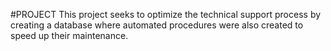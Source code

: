 #PROJECT
This project seeks to optimize the technical support process by creating a database where automated procedures were also created to speed up their maintenance.
